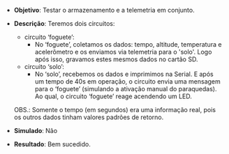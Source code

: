 - **Objetivo**: 
  Testar o armazenamento e a telemetria em conjunto.

- **Descrição**: 
  Teremos dois circuitos:
    - circuito ‘foguete’:
      - No ‘foguete’, coletamos os dados: tempo, altitude, temperatura e acelerômetro e os enviamos via telemetria para o 'solo'. Logo após isso, gravamos estes mesmos dados no cartão SD.
    - circuito ‘solo’:
      - No ‘solo’, recebemos os dados e imprimimos na Serial. E após um tempo de 40s em operação, o circuito envia uma mensagem para o ‘foguete’ (simulando a ativação manual do paraquedas). Ao qual, o circuito ‘foguete’ reage acendendo um LED.

  OBS.: Somente o tempo (em segundos) era uma informação real, pois os outros dados tinham valores padrões de retorno.

- **Simulado**: Não

- **Resultado**: Bem sucedido.

